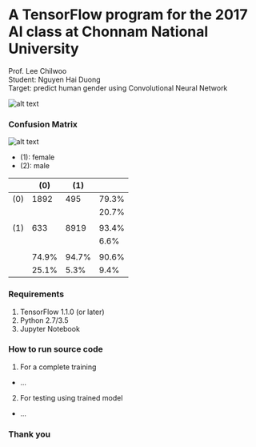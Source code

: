 # A TensorFlow program for the 2017 AI class at Chonnam National University
Prof. Lee Chilwoo  
Student: Nguyen Hai Duong  
Target: predict human gender using Convolutional Neural Network

![alt text](https://raw.githubusercontent.com/nhduong/2017_ai_cource_project/master/imgs/1.PNG)

### Confusion Matrix
![alt text](https://raw.githubusercontent.com/nhduong/2017_ai_cource_project/master/imgs/confusion_matrix.png)

* (1): female
* (2): male

|     |    (0)   |   (1)    |       |
|-----|----------|----------|-------|
| (0) |   1892   |    495   | 79.3% |
|     |          |          | 20.7% |
|     |          |          |       |
| (1) |    633   |   8919   | 93.4% |
|     |          |          | 6.6%  |
|     |          |          |       |
|     |   74.9%  |   94.7%  | 90.6% |
|     |   25.1%  |    5.3%  |  9.4% |

### Requirements
1. TensorFlow 1.1.0 (or later)
2. Python 2.7/3.5
3. Jupyter Notebook
### How to run source code
1. For a complete training
* ...
2. For testing using trained model
* ...

### Thank you
